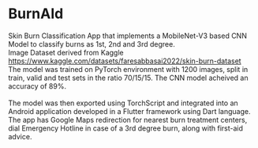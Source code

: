 # BurnAId
Skin Burn Classification App that implements a MobileNet-V3 based CNN Model to classify burns as 1st, 2nd and 3rd degree. <br>
Image Dataset derived from Kaggle https://www.kaggle.com/datasets/faresabbasai2022/skin-burn-dataset <br>
The model was trained on PyTorch environment with 1200 images, split in train, valid and test sets in the ratio 70/15/15. The CNN model acheived an accuracy of 89%. <br><br>
The model was then exported using TorchScript and integrated into an Android application developed in a Flutter framework using Dart language.<br>
The app has Google Maps redirection for nearest burn treatment centers, dial Emergency Hotline in case of a 3rd degree burn, along with first-aid advice.



